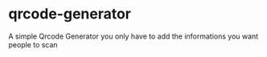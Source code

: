 # qrcode-generator
A simple Qrcode Generator 
you only have to add the informations you want people to scan
